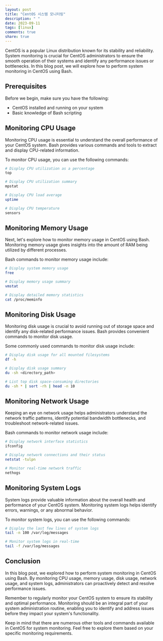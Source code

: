 ```yaml
---
layout: post
title: "CentOS 시스템 모니터링"
description: " "
date: 2023-09-11
tags: [linux]
comments: true
share: true
---
```


CentOS is a popular Linux distribution known for its stability and reliability. System monitoring is crucial for CentOS administrators to ensure the smooth operation of their systems and identify any performance issues or bottlenecks. In this blog post, we will explore how to perform system monitoring in CentOS using Bash.

## Prerequisites

Before we begin, make sure you have the following:

- CentOS installed and running on your system
- Basic knowledge of Bash scripting

## Monitoring CPU Usage

Monitoring CPU usage is essential to understand the overall performance of your CentOS system. Bash provides various commands and tools to extract and display CPU-related information.

To monitor CPU usage, you can use the following commands:

```bash
# Display CPU utilization as a percentage
top

# Display CPU utilization summary
mpstat

# Display CPU load average
uptime

# Display CPU temperature
sensors
```

## Monitoring Memory Usage

Next, let's explore how to monitor memory usage in CentOS using Bash. Monitoring memory usage gives insights into the amount of RAM being utilized by different processes.

Bash commands to monitor memory usage include:

```bash
# Display system memory usage
free

# Display memory usage summary
vmstat

# Display detailed memory statistics
cat /proc/meminfo
```

## Monitoring Disk Usage

Monitoring disk usage is crucial to avoid running out of storage space and identify any disk-related performance issues. Bash provides convenient commands to monitor disk usage.

Some commonly used commands to monitor disk usage include:

```bash
# Display disk usage for all mounted filesystems
df -h

# Display disk usage summary
du -sh <directory_path>

# List top disk space-consuming directories
du -sh * | sort -rh | head -n 10
```

## Monitoring Network Usage

Keeping an eye on network usage helps administrators understand the network traffic patterns, identify potential bandwidth bottlenecks, and troubleshoot network-related issues.

Bash commands to monitor network usage include:

```bash
# Display network interface statistics
ifconfig

# Display network connections and their status
netstat -tulpn

# Monitor real-time network traffic
nethogs
```

## Monitoring System Logs

System logs provide valuable information about the overall health and performance of your CentOS system. Monitoring system logs helps identify errors, warnings, or any abnormal behavior.

To monitor system logs, you can use the following commands:

```bash
# Display the last few lines of system logs
tail -n 100 /var/log/messages

# Monitor system logs in real-time
tail -f /var/log/messages
```

## Conclusion

In this blog post, we explored how to perform system monitoring in CentOS using Bash. By monitoring CPU usage, memory usage, disk usage, network usage, and system logs, administrators can proactively detect and resolve performance issues.

Remember to regularly monitor your CentOS system to ensure its stability and optimal performance. Monitoring should be an integral part of your system administration routine, enabling you to identify and address issues before they impact your system's functionality.

Keep in mind that there are numerous other tools and commands available in CentOS for system monitoring. Feel free to explore them based on your specific monitoring requirements.